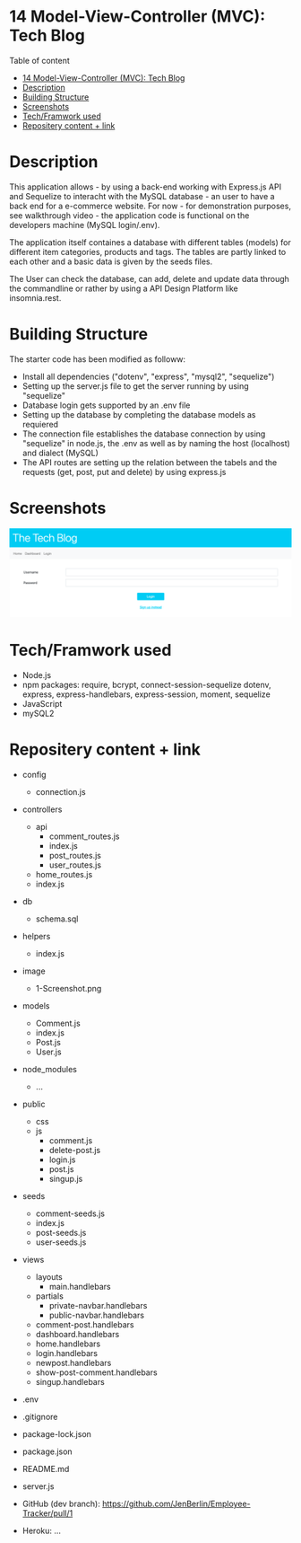 # 14 Model-View-Controller (MVC): Tech Blog

Table of content

- [14 Model-View-Controller (MVC): Tech Blog](#14-model-view-controller-mvc-tech-blog)
- [Description](#description)
- [Building Structure](#building-structure)
- [Screenshots](#screenshots)
- [Tech/Framwork used](#techframwork-used)
- [Repositery content + link](#repositery-content--link)

# Description

This application allows - by using a back-end working with Express.js API and Sequelize to interacht with the MySQL database - an user to have a back end for a e-commerce website. For now - for demonstration purposes, see walkthrough video - the application code is functional on the developers machine (MySQL login/.env).

The application itself containes a database with different tables (models) for different item categories, products and tags. The tables are partly linked to each other and a basic data is given by the seeds files.

The User can check the database, can add, delete and update data through the commandline or rather by using a API Design Platform like insomnia.rest.

# Building Structure

The starter code has been modified as followw:

- Install all dependencies ("dotenv", "express", "mysql2", "sequelize")
- Setting up the server.js file to get the server running by using "sequelize"
- Database login gets supported by an .env file
- Setting up the database by completing the database models as requiered
- The connection file establishes the database connection by using "sequelize" in node.js, the .env as well as by naming the host (localhost) and dialect (MySQL)
- The API routes are setting up the relation between the tabels and the requests (get, post, put and delete) by using express.js

# Screenshots

![Getting Started](./image/ScreenShot_1.png)

# Tech/Framwork used

- Node.js
- npm packages: require, bcrypt, connect-session-sequelize dotenv, express, express-handlebars, express-session, moment, sequelize
- JavaScript
- mySQL2

# Repositery content + link

- config
  - connection.js
- controllers
  - api
    - comment_routes.js
    - index.js
    - post_routes.js
    - user_routes.js
  - home_routes.js
  - index.js
- db
  - schema.sql
- helpers
  - index.js
- image
  - 1-Screenshot.png
- models
  - Comment.js
  - index.js
  - Post.js
  - User.js
- node_modules
  - ...
- public
  - css
  - js
    - comment.js
    - delete-post.js
    - login.js
    - post.js
    - singup.js
- seeds
  - comment-seeds.js
  - index.js
  - post-seeds.js
  - user-seeds.js
- views
  - layouts
    - main.handlebars
  - partials
    - private-navbar.handlebars
    - public-navbar.handlebars
  - comment-post.handlebars
  - dashboard.handlebars
  - home.handlebars
  - login.handlebars
  - newpost.handlebars
  - show-post-comment.handlebars
  - singup.handlebars
- .env
- .gitignore
- package-lock.json
- package.json
- README.md
- server.js

- GitHub (dev branch): https://github.com/JenBerlin/Employee-Tracker/pull/1
- Heroku: ...
